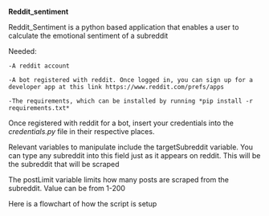 **Reddit_sentiment**

Reddit_Sentiment is a python based application that enables a user to calculate the emotional sentiment of a subreddit 

Needed:
    
    -A reddit account
    
    -A bot registered with reddit. Once logged in, you can sign up for a developer app at this link https://www.reddit.com/prefs/apps
    
    -The requirements, which can be installed by running *pip install -r requirements.txt*
    
Once registered with reddit for a bot, insert your credentials into the *credentials.py* file in their respective places.

Relevant variables to manipulate include the targetSubreddit variable.  You can type any subreddit into this field just as it appears on reddit.  This will be the subreddit that will be scraped

The postLimit variable limits how many posts are scraped from the subreddit.  Value can be from 1-200

Here is a flowchart of how the script is setup



    
